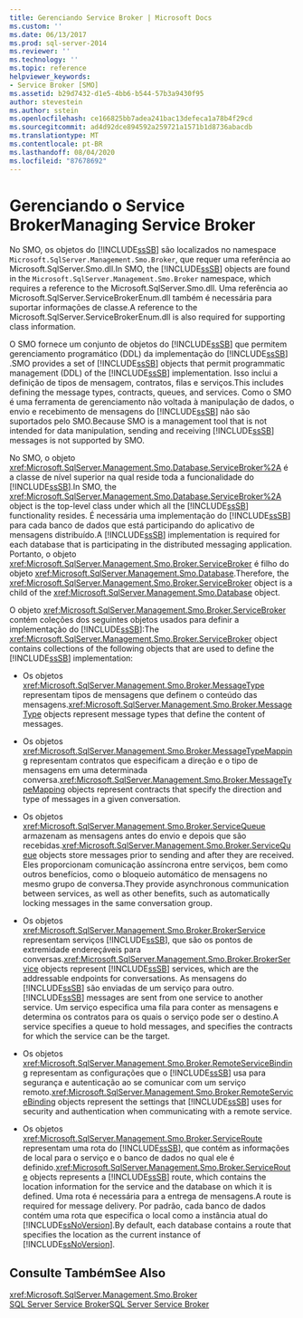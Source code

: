 ```yaml
---
title: Gerenciando Service Broker | Microsoft Docs
ms.custom: ''
ms.date: 06/13/2017
ms.prod: sql-server-2014
ms.reviewer: ''
ms.technology: ''
ms.topic: reference
helpviewer_keywords:
- Service Broker [SMO]
ms.assetid: b29d7432-d1e5-4bb6-b544-57b3a9430f95
author: stevestein
ms.author: sstein
ms.openlocfilehash: ce166825bb7adea241bac13defeca1a78b4f29cd
ms.sourcegitcommit: ad4d92dce894592a259721a1571b1d8736abacdb
ms.translationtype: MT
ms.contentlocale: pt-BR
ms.lasthandoff: 08/04/2020
ms.locfileid: "87678692"
---
```

# <a name="managing-service-broker"></a><span data-ttu-id="cdcc8-102">Gerenciando o Service Broker</span><span class="sxs-lookup"><span data-stu-id="cdcc8-102">Managing Service Broker</span></span>
  <span data-ttu-id="cdcc8-103">No SMO, os objetos do [!INCLUDE[ssSB](../../../includes/sssb-md.md)] são localizados no namespace `Microsoft.SqlServer.Management.Smo.Broker`, que requer uma referência ao Microsoft.SqlServer.Smo.dll.</span><span class="sxs-lookup"><span data-stu-id="cdcc8-103">In SMO, the [!INCLUDE[ssSB](../../../includes/sssb-md.md)] objects are found in the `Microsoft.SqlServer.Management.Smo.Broker` namespace, which requires a reference to the Microsoft.SqlServer.Smo.dll.</span></span> <span data-ttu-id="cdcc8-104">Uma referência ao Microsoft.SqlServer.ServiceBrokerEnum.dll também é necessária para suportar informações de classe.</span><span class="sxs-lookup"><span data-stu-id="cdcc8-104">A reference to the Microsoft.SqlServer.ServiceBrokerEnum.dll is also required for supporting class information.</span></span>  
  
 <span data-ttu-id="cdcc8-105">O SMO fornece um conjunto de objetos do [!INCLUDE[ssSB](../../../includes/sssb-md.md)] que permitem gerenciamento programático (DDL) da implementação do [!INCLUDE[ssSB](../../../includes/sssb-md.md)] .</span><span class="sxs-lookup"><span data-stu-id="cdcc8-105">SMO provides a set of [!INCLUDE[ssSB](../../../includes/sssb-md.md)] objects that permit programmatic management (DDL) of the [!INCLUDE[ssSB](../../../includes/sssb-md.md)] implementation.</span></span> <span data-ttu-id="cdcc8-106">Isso inclui a definição de tipos de mensagem, contratos, filas e serviços.</span><span class="sxs-lookup"><span data-stu-id="cdcc8-106">This includes defining the message types, contracts, queues, and services.</span></span> <span data-ttu-id="cdcc8-107">Como o SMO é uma ferramenta de gerenciamento não voltada à manipulação de dados, o envio e recebimento de mensagens do [!INCLUDE[ssSB](../../../includes/sssb-md.md)] não são suportados pelo SMO.</span><span class="sxs-lookup"><span data-stu-id="cdcc8-107">Because SMO is a management tool that is not intended for data manipulation, sending and receiving [!INCLUDE[ssSB](../../../includes/sssb-md.md)] messages is not supported by SMO.</span></span>  
  
 <span data-ttu-id="cdcc8-108">No SMO, o objeto <xref:Microsoft.SqlServer.Management.Smo.Database.ServiceBroker%2A> é a classe de nível superior na qual reside toda a funcionalidade do [!INCLUDE[ssSB](../../../includes/sssb-md.md)].</span><span class="sxs-lookup"><span data-stu-id="cdcc8-108">In SMO, the <xref:Microsoft.SqlServer.Management.Smo.Database.ServiceBroker%2A> object is the top-level class under which all the [!INCLUDE[ssSB](../../../includes/sssb-md.md)] functionality resides.</span></span> <span data-ttu-id="cdcc8-109">É necessária uma implementação do [!INCLUDE[ssSB](../../../includes/sssb-md.md)] para cada banco de dados que está participando do aplicativo de mensagens distribuído.</span><span class="sxs-lookup"><span data-stu-id="cdcc8-109">A [!INCLUDE[ssSB](../../../includes/sssb-md.md)] implementation is required for each database that is participating in the distributed messaging application.</span></span> <span data-ttu-id="cdcc8-110">Portanto, o objeto <xref:Microsoft.SqlServer.Management.Smo.Broker.ServiceBroker> é filho do objeto <xref:Microsoft.SqlServer.Management.Smo.Database>.</span><span class="sxs-lookup"><span data-stu-id="cdcc8-110">Therefore, the <xref:Microsoft.SqlServer.Management.Smo.Broker.ServiceBroker> object is a child of the <xref:Microsoft.SqlServer.Management.Smo.Database> object.</span></span>  
  
 <span data-ttu-id="cdcc8-111">O objeto <xref:Microsoft.SqlServer.Management.Smo.Broker.ServiceBroker> contém coleções dos seguintes objetos usados para definir a implementação do [!INCLUDE[ssSB](../../../includes/sssb-md.md)]:</span><span class="sxs-lookup"><span data-stu-id="cdcc8-111">The <xref:Microsoft.SqlServer.Management.Smo.Broker.ServiceBroker> object contains collections of the following objects that are used to define the [!INCLUDE[ssSB](../../../includes/sssb-md.md)] implementation:</span></span>  
  
-   <span data-ttu-id="cdcc8-112">Os objetos <xref:Microsoft.SqlServer.Management.Smo.Broker.MessageType> representam tipos de mensagens que definem o conteúdo das mensagens.</span><span class="sxs-lookup"><span data-stu-id="cdcc8-112"><xref:Microsoft.SqlServer.Management.Smo.Broker.MessageType> objects represent message types that define the content of messages.</span></span>  
  
-   <span data-ttu-id="cdcc8-113">Os objetos <xref:Microsoft.SqlServer.Management.Smo.Broker.MessageTypeMapping> representam contratos que especificam a direção e o tipo de mensagens em uma determinada conversa.</span><span class="sxs-lookup"><span data-stu-id="cdcc8-113"><xref:Microsoft.SqlServer.Management.Smo.Broker.MessageTypeMapping> objects represent contracts that specify the direction and type of messages in a given conversation.</span></span>  
  
-   <span data-ttu-id="cdcc8-114">Os objetos <xref:Microsoft.SqlServer.Management.Smo.Broker.ServiceQueue> armazenam as mensagens antes do envio e depois que são recebidas.</span><span class="sxs-lookup"><span data-stu-id="cdcc8-114"><xref:Microsoft.SqlServer.Management.Smo.Broker.ServiceQueue> objects store messages prior to sending and after they are received.</span></span> <span data-ttu-id="cdcc8-115">Eles proporcionam comunicação assíncrona entre serviços, bem como outros benefícios, como o bloqueio automático de mensagens no mesmo grupo de conversa.</span><span class="sxs-lookup"><span data-stu-id="cdcc8-115">They provide asynchronous communication between services, as well as other benefits, such as automatically locking messages in the same conversation group.</span></span>  
  
-   <span data-ttu-id="cdcc8-116">Os objetos <xref:Microsoft.SqlServer.Management.Smo.Broker.BrokerService> representam serviços [!INCLUDE[ssSB](../../../includes/sssb-md.md)], que são os pontos de extremidade endereçáveis para conversas.</span><span class="sxs-lookup"><span data-stu-id="cdcc8-116"><xref:Microsoft.SqlServer.Management.Smo.Broker.BrokerService> objects represent [!INCLUDE[ssSB](../../../includes/sssb-md.md)] services, which are the addressable endpoints for conversations.</span></span> <span data-ttu-id="cdcc8-117">As mensagens do [!INCLUDE[ssSB](../../../includes/sssb-md.md)] são enviadas de um serviço para outro.</span><span class="sxs-lookup"><span data-stu-id="cdcc8-117">[!INCLUDE[ssSB](../../../includes/sssb-md.md)] messages are sent from one service to another service.</span></span> <span data-ttu-id="cdcc8-118">Um serviço especifica uma fila para conter as mensagens e determina os contratos para os quais o serviço pode ser o destino.</span><span class="sxs-lookup"><span data-stu-id="cdcc8-118">A service specifies a queue to hold messages, and specifies the contracts for which the service can be the target.</span></span>  
  
-   <span data-ttu-id="cdcc8-119">Os objetos <xref:Microsoft.SqlServer.Management.Smo.Broker.RemoteServiceBinding> representam as configurações que o [!INCLUDE[ssSB](../../../includes/sssb-md.md)] usa para segurança e autenticação ao se comunicar com um serviço remoto.</span><span class="sxs-lookup"><span data-stu-id="cdcc8-119"><xref:Microsoft.SqlServer.Management.Smo.Broker.RemoteServiceBinding> objects represent the settings that [!INCLUDE[ssSB](../../../includes/sssb-md.md)] uses for security and authentication when communicating with a remote service.</span></span>  
  
-   <span data-ttu-id="cdcc8-120">Os objetos <xref:Microsoft.SqlServer.Management.Smo.Broker.ServiceRoute> representam uma rota do [!INCLUDE[ssSB](../../../includes/sssb-md.md)], que contém as informações de local para o serviço e o banco de dados no qual ele é definido.</span><span class="sxs-lookup"><span data-stu-id="cdcc8-120"><xref:Microsoft.SqlServer.Management.Smo.Broker.ServiceRoute> objects represents a [!INCLUDE[ssSB](../../../includes/sssb-md.md)] route, which contains the location information for the service and the database on which it is defined.</span></span> <span data-ttu-id="cdcc8-121">Uma rota é necessária para a entrega de mensagens.</span><span class="sxs-lookup"><span data-stu-id="cdcc8-121">A route is required for message delivery.</span></span> <span data-ttu-id="cdcc8-122">Por padrão, cada banco de dados contém uma rota que especifica o local como a instância atual do [!INCLUDE[ssNoVersion](../../../includes/ssnoversion-md.md)].</span><span class="sxs-lookup"><span data-stu-id="cdcc8-122">By default, each database contains a route that specifies the location as the current instance of [!INCLUDE[ssNoVersion](../../../includes/ssnoversion-md.md)].</span></span>  
  
## <a name="see-also"></a><span data-ttu-id="cdcc8-123">Consulte Também</span><span class="sxs-lookup"><span data-stu-id="cdcc8-123">See Also</span></span>  
 <xref:Microsoft.SqlServer.Management.Smo.Broker>   
 [<span data-ttu-id="cdcc8-124">SQL Server Service Broker</span><span class="sxs-lookup"><span data-stu-id="cdcc8-124">SQL Server Service Broker</span></span>](../../../database-engine/configure-windows/sql-server-service-broker.md)  
  
  
